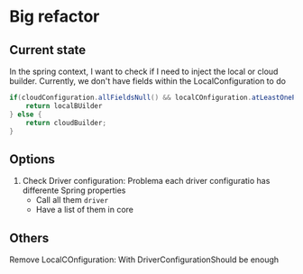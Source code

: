 # Big refactor 

## Current state
In the spring context, I want to check if I need to inject the local or cloud builder. 
Currently, we don't have fields within the LocalConfiguration to do
```java
if(cloudConfiguration.allFieldsNull() && localCOnfiguration.atLeastOnePopulated()) {
    return localBUilder
} else {
    return cloudBuilder;
}
```

## Options
1. Check Driver configuration: Problema each driver configuratio  has differente Spring properties
    - Call all them `driver`
    - Have a list of them in core


## Others
 Remove LocalCOnfiguration: With DriverConfigurationShould be enough